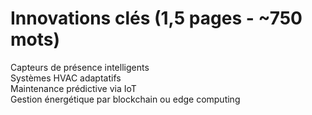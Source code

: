 # Innovations clés (1,5 pages - ~750 mots)
Capteurs de présence intelligents  
Systèmes HVAC adaptatifs  
Maintenance prédictive via IoT  
Gestion énergétique par blockchain ou edge computing  
